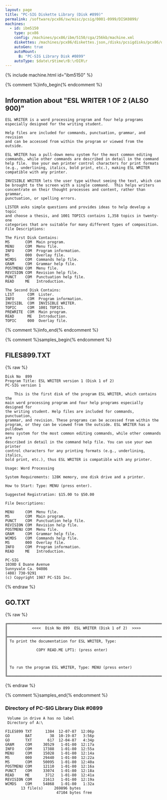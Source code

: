 ```yaml
---
layout: page
title: "PC-SIG Diskette Library (Disk #899)"
permalink: /software/pcx86/sw/misc/pcsig/0001-0999/DISK0899/
machines:
  - id: ibm5150
    type: pcx86
    config: /machines/pcx86/ibm/5150/cga/256kb/machine.xml
    diskettes: /machines/pcx86/diskettes.json,/disks/pcsigdisks/pcx86/diskettes.json
    autoGen: true
    autoMount:
      B: "PC-SIG Library Disk #0899"
    autoType: $date\r$time\rB:\rDIR\r
---
```


{% include machine.html id="ibm5150" %}

{% comment %}info_begin{% endcomment %}

## Information about "ESL WRITER 1 OF 2 (ALSO 900)"

    ESL WRITER is a word processing program and four help programs
    especially designed for the writing student.
    
    Help files are included for commands, punctuation, grammar, and revision
    and can be accessed from within the program or viewed from the outside.
    
    ESL WRITER has a pull-down menu system for the most common editing
    commands, while other commands are described in detail in the command
    help file.  Use your own printer control characters for print formats
    (e.g., underlining, italics, bold print, etc.), making ESL WRITER
    compatible with any printer.
    
    INVISIBLE WRITER lets the user type without seeing the text, which can
    be brought to the screen with a single command.  This helps writers
    concentrate on their thought processes and content, rather than grammar,
    punctuation, or spelling errors.
    
    LISTER asks simple questions and provides ideas to help develop a topic
    and choose a thesis, and 1001 TOPICS contains 1,358 topics in twenty-one
    categories that are suitable for many different types of composition.
    File Descriptions:
    
    The First Disk Contains:
    MS       COM  Main program.
    MENU     COM  Menu file.
    INFO     COM  Program information.
    MS       000  Overlay file.
    WCMDS    COM  Commands help file.
    GRAM     COM  Grammar help file.
    POSTMENU COM  Menu file.
    REVISION COM  Revision help file.
    PUNCT    COM  Punctuation help file.
    READ     ME   Introduction.
    
    The Second Disk Contains:
    LIST      COM  Lister.
    INFO      COM  Program information.
    INVISIBL  COM  INVISIBLE WRITER.
    TOPIC     COM  1001 TOPICS.
    PREWRITE  COM  Main program.
    READ      ME   Introduction.
    TOPIC     000  Overlay file.
{% comment %}info_end{% endcomment %}

{% comment %}samples_begin{% endcomment %}

## FILES899.TXT

{% raw %}
```
Disk No  899
Program Title: ESL WRITER version 1 (Disk 1 of 2)
PC-SIG version 1
 
    This is the first disk of the program ESL WRITER, which contains the
main word processing program and four help programs especially designed for
the writing student. Help files are included for commands, punctuation,
grammar, and revision. These programs can be accessed from within the
program, or they can be viewed from the outside. ESL WRITER has a pulldown
menu system for the most common editing commands, while other commands are
described in detail in the command help file. You can use your own printer
control characters for any printing formats (e.g., underlining, italics,
bold print, etc.), thus ESL WRITER is compatible with any printer.
 
Usage: Word Processing
 
System Requirements: 128K memory, one disk drive and a printer.
 
How to Start: Type: MENU (press enter).
 
Suggested Registration: $15.00 to $50.00
 
File Descriptions:
 
MENU     COM  Menu file.
MS       COM  Main program.
PUNCT    COM  Punctuation help file.
REVISION COM  Revision help file.
POSTMENU COM  Menu file.
GRAM     COM  Grammar help file.
WCMDS    COM  Commands help file.
MS       000  Overlay file.
INFO     COM  Program information.
READ     ME   Introduction.
 
PC-SIG
1030D E Duane Avenue
Sunnyvale Ca. 94086
(408) 730-9291
(c) Copyright 1987 PC-SIG Inc.

```
{% endraw %}

## GO.TXT

{% raw %}
```
╔═════════════════════════════════════════════════════════════════════════╗
║           <<<<  Disk No 899  ESL WRITER (Disk 1 of 2)  >>>>             ║
╠═════════════════════════════════════════════════════════════════════════╣
║ To print the documentation for ESL WRITER, Type:                        ║
║             COPY READ.ME LPT1: (press enter)                            ║
║                                                                         ║
║ To run the program ESL WRITER, Type: MENU (press enter)                 ║
╚═════════════════════════════════════════════════════════════════════════╝
```
{% endraw %}

{% comment %}samples_end{% endcomment %}

### Directory of PC-SIG Library Disk #0899

     Volume in drive A has no label
     Directory of A:\

    FILES899 TXT      1384  12-07-87  12:06p
    GO       BAT        38  10-19-87   3:56p
    GO       TXT       617  12-04-87   4:34p
    GRAM     COM     30529   1-01-80  12:17a
    INFO     COM     17388   1-01-80  12:55a
    MENU     COM     15028   1-01-80  12:14a
    MS       000     29440   1-01-80  12:22a
    MS       COM     50095   1-01-80  12:40a
    POSTMENU COM     12110   1-01-80  12:16a
    PUNCT    COM     33074   1-01-80  12:18a
    READ     ME       3712   1-01-80  12:41a
    REVISION COM     21613   1-01-80  12:19a
    WCMDS    COM     54868   1-01-80   1:32a
           13 file(s)     269896 bytes
                           47104 bytes free
